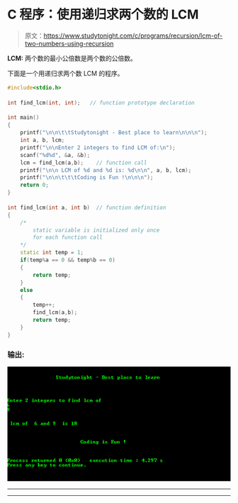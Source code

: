 # C 程序：使用递归求两个数的 LCM 

> 原文：<https://www.studytonight.com/c/programs/recursion/lcm-of-two-numbers-using-recursion>

**LCM:** 两个数的最小公倍数是两个数的公倍数。

下面是一个用递归求两个数 LCM 的程序。

```cpp
#include<stdio.h>

int find_lcm(int, int);   // function prototype declaration

int main()
{
    printf("\n\n\t\tStudytonight - Best place to learn\n\n\n");
    int a, b, lcm;
    printf("\n\nEnter 2 integers to find LCM of:\n");
    scanf("%d%d", &a, &b);
    lcm = find_lcm(a,b);    // function call
    printf("\n\n LCM of %d and %d is: %d\n\n", a, b, lcm);
    printf("\n\n\t\t\tCoding is Fun !\n\n\n");
    return 0;
}

int find_lcm(int a, int b)  // function definition
{
    /*
        static variable is initialized only once 
        for each function call
    */
    static int temp = 1;    
    if(temp%a == 0 && temp%b == 0)
    {
        return temp;
    }
    else
    {
        temp++;
        find_lcm(a,b);
        return temp;
    }
}
```

### 输出:

![C Program to find LCM of numbers using recursion](img/99a0a78e1e65c8260197633773ad5223.png)

* * *

* * *